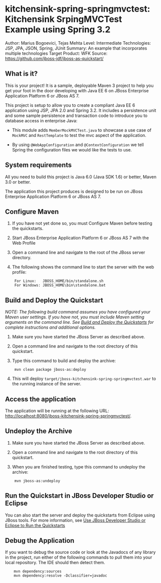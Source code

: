 kitchensink-spring-springmvctest: Kitchensink SrpingMVCTest Example using Spring 3.2
=============================================================================
Author: Marius Bogoevici, Tejas Mehta
Level: Intermediate
Technologies: JSP, JPA, JSON, Spring, JUnit
Summary: An example that incorporates multiple technologies
Target Product: WFK
Source: <https://github.com/jboss-jdf/jboss-as-quickstart/>

What is it?
-----------

This is your project! It is a sample, deployable Maven 3 project to help you get your foot in the door developing with Java EE 6 on JBoss Enterprise Application Platform 6 or JBoss AS 7.

This project is setup to allow you to create a compliant Java EE 6 application using JSP, JPA 2.0 and Spring 3.2. It includes a persistence unit and some sample persistence and transaction code to introduce you to database access in enterprise Java:

* This module adds `MemberMockMVCTest.java` to showcase a use case of `MockMVC` and `RestTemplate` to test the mvc aspect of the application.

* By using `@WebAppConfiguration` and `@ContextConfiguration` we tell Spring the configuration files we would like the tests to use.

System requirements
-------------------

All you need to build this project is Java 6.0 (Java SDK 1.6) or better, Maven 3.0 or better.

The application this project produces is designed to be run on JBoss Enterprise Application Platform 6 or JBoss AS 7.

Configure Maven
---------------

1. If you have not yet done so, you must Configure Maven before testing the quickstarts.
2. Start JBoss Enterprise Application Platform 6 or JBoss AS 7 with the Web Profile
3. Open a command line and navigate to the root of the JBoss server directory.
4. The following shows the command line to start the server with the web profile:

        For Linux:   JBOSS_HOME/bin/standalone.sh
        For Windows: JBOSS_HOME\bin\standalone.bat

Build and Deploy the Quickstart
-------------------------------

_NOTE: The following build command assumes you have configured your Maven user settings. If you have not, you must include Maven setting arguments on the command line. See [Build and Deploy the Quickstarts](../README.md#build-and-deploy-the-quickstarts) for complete instructions and additional options._

1. Make sure you have started the JBoss Server as described above.
2. Open a command line and navigate to the root directory of this quickstart.
3. Type this command to build and deploy the archive:

        mvn clean package jboss-as:deploy

4. This will deploy `target/jboss-kitchensink-spring-springmvctest.war` to the running instance of the server.


Access the application
----------------------

The application will be running at the following URL: <http://localhost:8080/jboss-kitchensink-spring-springmvctest/>.

Undeploy the Archive
----------------------

1. Make sure you have started the JBoss Server as described above.
2. Open a command line and navigate to the root directory of this quickstart.
3. When you are finished testing, type this command to undeploy the archive:

        mvn jboss-as:undeploy


Run the Quickstart in JBoss Developer Studio or Eclipse
-------------------------------------

You can also start the server and deploy the quickstarts from Eclipse using JBoss tools. For more information, see [Use JBoss Developer Studio or Eclipse to Run the Quickstarts](../README.md#use-jboss-developer-studio-or-eclipse-to-run-the-quickstarts)


Debug the Application
---------------------

If you want to debug the source code or look at the Javadocs of any library in the project, run either of the following commands to pull them into your local repository. The IDE should then detect them.

        mvn dependency:sources
        mvn dependency:resolve -Dclassifier=javadoc
